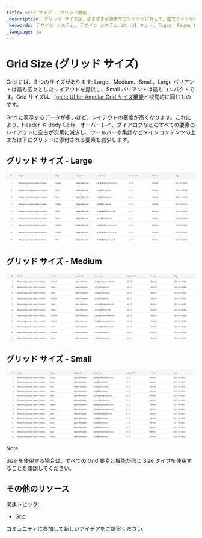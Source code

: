 ```yaml
---
title: Grid サイズ - グリッド機能
_description: グリッド サイズは、さまざまな要素やコンテンツに対して、密でライトなレイアウトのバリアントを提供します。
_keywords: デザイン システム, デザイン システム UX, UI キット, Figma, Figma to Angular, Figma からコードをエクスポート, Figma to HTML, Figma UI キット, Angular, Angular デザイン システム, Angular 用のデザイン キット
_language: ja
---
```


# Grid Size (グリッド サイズ)

Grid には、3 つのサイズがあります: Large、Medium、Small。Large バリアントは最も広々としたレイアウトを提供し、Small バリアントは最もコンパクトです。Grid サイズは、[Ignite UI for Angular Grid サイズ機能](https://jp.infragistics.com/products/ignite-ui-angular/angular/components/grid/display_density.html)と視覚的に同じものです。

Grid に表示するデータが多いほど、レイアウトの密度が高くなります。これにより、Header や Body Cells、オーバーレイ、ダイアログなどのすべての要素のレイアウトに空白が次第に減少し、ツールバーや集計などメインコンテンツの上または下にグリッドに添付される要素も減少します。

## グリッド サイズ - Large

<img class="responsive-img" src="../images/grid_size_large.png" srcset="../images/grid_size_large@2x.png 2x" />

## グリッド サイズ - Medium

<img class="responsive-img" src="../images/grid_size_medium.png" srcset="../images/grid_size_medium@2x.png 2x" />

## グリッド サイズ - Small

<img class="responsive-img" src="../images/grid_size_small.png" srcset="../images/grid_size_small@2x.png 2x" />

> [!Note]
> Size を使用する場合は、すべての Grid 要素と機能が同じ Size タイプを使用することを確認してください。

## その他のリソース

関連トピック:

- [Grid](grid.md)
  <div class="divider--half"></div>

コミュニティに参加して新しいアイデアをご提案ください。

